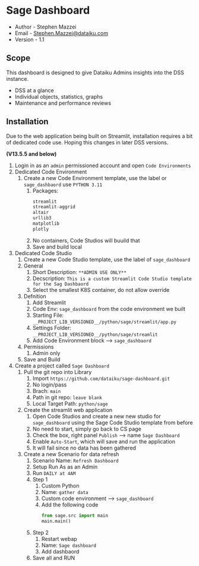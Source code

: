 # Sage Dashboard

* Author - Stephen Mazzei
* Email - Stephen.Mazzei@dataiku.com
* Version - 1.1

## Scope

This dashboard is designed to give Dataiku Admins insights into the DSS instance.

* DSS at a glance
* Individual objects, statistics, graphs
* Maintenance and performance reviews

## Installation

Due to the web application being built on Streamlit, installation requires a bit of dedicated code use. Hoping this changes in later DSS versions.

**(V13.5.5 and below)**

1. Login in as an `admin` permissioned account and open `Code Environments`
1. Dedicated Code Environment
    1. Create a new Code Environment template, use the label or `sage_dashbaord` use `PYTHON 3.11`
        1. Packages:
            ```python
            streamlit
            streamlit-aggrid
            altair
            urllib3
            matplotlib
            plotly
            ```
        1. No containers, Code Studios will buuild that
        1. Save and build local
1. Dedicated Code Studio 
    1. Create a new Code Studio template, use the label of `sage_dashboard`
    1. General
        1. Short Description: `**ADMIN USE ONLY**`
        1. Decscription: `This is a custom Streamlit Code Studio template for the Sag Dashbaord`
        1. Select the smallest K8S container, do not allow override
    1. Defnition
        1. Add Streamlit
        1. Code Env: `sage_dashboard` from the code environment we built
        1. Starting File: `__PROJECT_LIB_VERSIONED__/python/sage/streamlit/app.py`
        1. Settings Folder: `__PROJECT_LIB_VERSIONED__/python/sage/streamlit`
        1. Add Code Environment block --> `sage_dashbaord`
    1. Permissions
        1. Admin only
    1. Save and Build
1. Create a project called `Sage Dashboard`
    1. Pull the git repo into Library
        1. Import `https://github.com/dataiku/sage-dashboard.git`
        1. No login/pass
        1. Brach: `main`
        1. Path in git repo: `leave blank`
        1. Local Target Path: `python/sage`
    1. Create the streamlit web application
        1. Open Code Studios and create a new new studio for `sage_dashboard` using the Sage Code Studio template from before
        1. No need to start, simply go back to CS page
        1. Check the box, right panel `Publish` --> name `Sage Dashboard`
        1. Enable `Auto-Start`, which will save and run the application
        1. It will fail since no data has been gathered
    1. Create a new Scenario for data refresh
        1. Scenario Name: `Refresh Dashboard`
        1. Setup Run As as an Admin
        1. Run `DAILY at 4AM`
        1. Step 1
            1. Custom Python
            1. Name: `gather data`
            1. Custom code environment --> `sage_dashboard`
            1. Add the following code
                ```python
                from sage.src import main
                main.main()
                ```
        1. Step 2
            1. Restart webap
            1. Name: `Sage dashboard`
            1. Add dashbaord
        1. Save all and RUN